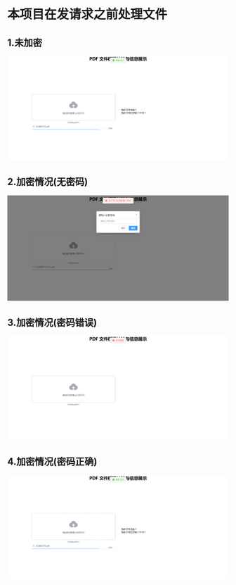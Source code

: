# 本项目在发请求之前处理文件

## 1.未加密
![image](https://github.com/finyouz/upload-file/raw/main/public/images/my4.png)
## 2.加密情况(无密码)
![image](https://github.com/finyouz/upload-file/raw/main/public/images/my2.png)
## 3.加密情况(密码错误)
![images](https://github.com/finyouz/upload-file/raw/main/public/images/my1.png)

## 4.加密情况(密码正确)
![images](https://github.com/finyouz/upload-file/raw/main/public/images/my4.png)
